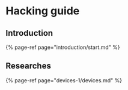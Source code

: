 # Hacking guide

## Introduction

{% page-ref page="introduction/start.md" %}



## Researches

{% page-ref page="devices-1/devices.md" %}



